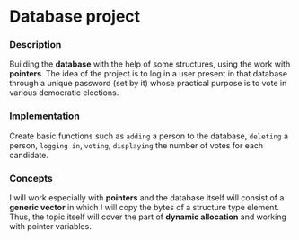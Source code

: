 # Database project

### Description

Building the **database** with the help of some structures, using the work with **pointers**. The idea of the project is to log in a user present in that database through a unique password (set by it) whose practical purpose is to vote in various democratic elections.

### Implementation
Create basic functions such as `adding` a person to the database, `deleting` a person, `logging in`, `voting`, `displaying` the number of votes for each candidate.

### Concepts
I will work especially with **pointers** and the database itself will consist of a **generic vector** in which I will copy the bytes of a structure type element. Thus, the topic itself will cover the part of **dynamic allocation** and working with pointer variables.




